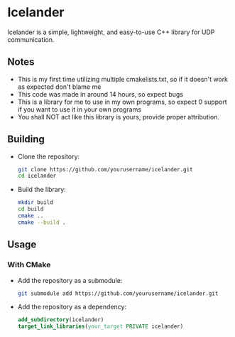 # Icelander

Icelander is a simple, lightweight, and easy-to-use C++ library for UDP communication.

## Notes

- This is my first time utilizing multiple cmakelists.txt, so if it doesn't work as expected don't blame me
- This code was made in around 14 hours, so expect bugs
- This is a library for me to use in my own programs, so expect 0 support if you want to use it in your own programs
- You shall NOT act like this library is yours, provide proper attribution.

## Building

- Clone the repository:
  ```bash
  git clone https://github.com/yourusername/icelander.git
  cd icelander
  ```
- Build the library:
  ```bash
  mkdir build
  cd build
  cmake ..
  cmake --build .
  ```

## Usage

### With CMake

- Add the repository as a submodule:
  ```bash
  git submodule add https://github.com/yourusername/icelander.git
  ```

- Add the repository as a dependency:
  ```cmake
  add_subdirectory(icelander)
  target_link_libraries(your_target PRIVATE icelander)
  ```
